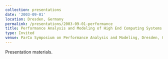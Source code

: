 ```yaml
---
collection: presentations
date: '2003-09-01'
location: Dresden, Germany
permalink: /presentations/2003-09-01-performance
title: Performance Analysis and Modeling of High End Computing Systems
type: Invited
venue: ParCo Symposium on Performance Analysis and Modeling, Dresden, Germany
---
```


Presentation materials.
